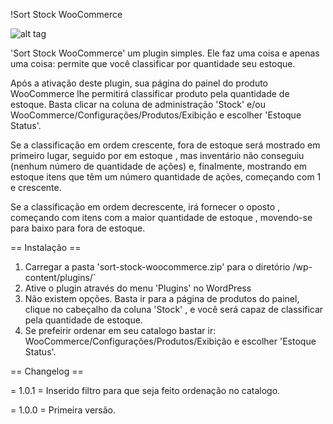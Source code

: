 
!Sort Stock WooCommerce

![alt tag](https://raw.github.com/username/projectname/branch/path/to/img.png)

'Sort Stock WooCommerce' um plugin simples. Ele faz uma coisa e apenas uma coisa: permite que você classificar por quantidade seu estoque.

Após a ativação deste plugin, sua página do painel do produto WooCommerce lhe permitirá classificar produto pela quantidade de estoque. Basta clicar na coluna de administração 'Stock' e/ou WooCommerce/Configurações/Produtos/Exibição e escolher 'Estoque Status'.

Se a classificação em ordem crescente, fora de estoque será mostrado em primeiro lugar, seguido por em estoque , mas inventário não conseguiu (nenhum número de quantidade de ações) e, finalmente, mostrando em estoque itens que têm um número quantidade de ações, começando com 1 e crescente.

Se a classificação em ordem decrescente, irá fornecer o oposto , começando com itens com a maior quantidade de estoque , movendo-se para baixo para fora de estoque.

== Instalação ==

1. Carregar a pasta 'sort-stock-woocommerce.zip' para o diretório /wp-content/plugins/`
2. Ative o plugin através do menu 'Plugins' no WordPress
3. Não existem opções. Basta ir para a página de produtos do painel, clique no cabeçalho da coluna 'Stock' , e você será capaz de classificar pela quantidade de estoque.
4. Se prefeirir ordenar em seu catalogo bastar ir: WooCommerce/Configurações/Produtos/Exibição e escolher 'Estoque Status'. 

== Changelog ==

= 1.0.1 = Inserido filtro para que seja feito ordenação no catalogo.

= 1.0.0 = Primeira versão.
